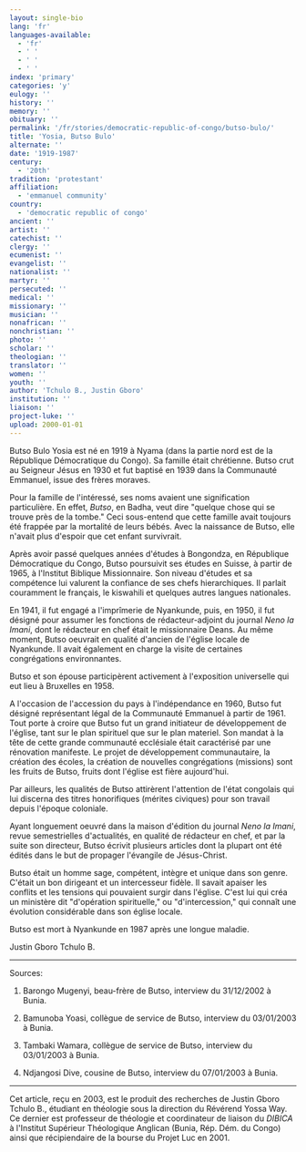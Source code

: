 ```yaml
---
layout: single-bio
lang: 'fr'
languages-available:
  - 'fr'
  - ' '
  - ' '
  - ' '
index: 'primary'
categories: 'y'
eulogy: ''
history: ''
memory: ''
obituary: ''
permalink: '/fr/stories/democratic-republic-of-congo/butso-bulo/'
title: 'Yosia, Butso Bulo'
alternate: ''
date: '1919-1987'
century:
  - '20th'
tradition: 'protestant'
affiliation:
  - 'emmanuel community'
country:
  - 'democratic republic of congo'
ancient: ''
artist: ''
catechist: ''
clergy: ''
ecumenist: ''
evangelist: ''
nationalist: ''
martyr: ''
persecuted: ''
medical: ''
missionary: ''
musician: ''
nonafrican: ''
nonchristian: ''
photo: ''
scholar: ''
theologian: ''
translator: ''
women: ''
youth: ''
author: 'Tchulo B., Justin Gboro'
institution: ''
liaison: ''
project-luke: ''
upload: 2000-01-01
---
```



Butso Bulo Yosia est né en 1919 à Nyama (dans la partie nord est de la République Démocratique du Congo). Sa famille était chrétienne.  Butso crut au Seigneur Jésus en 1930 et fut baptisé en 1939 dans la Communauté Emmanuel, issue des frères moraves.

Pour la famille de l'intéressé, ses noms avaient une signification particulière. En effet, *Butso*, en Badha, veut dire "quelque chose qui se trouve près de la tombe." Ceci sous-entend que cette famille avait toujours été frappée par la mortalité de leurs bébés. Avec la naissance de Butso, elle n'avait plus d'espoir que cet enfant survivrait.

Après avoir passé quelques années d'études à Bongondza, en République Démocratique du Congo, Butso poursuivit ses études en Suisse, à partir de 1965, à l'Institut Biblique Missionnaire. Son niveau d'études et sa compétence lui valurent la confiance de ses chefs hierarchiques. Il parlait couramment le français, le kiswahili et quelques autres langues nationales.

En 1941, il fut engagé a l'imprîmerie de Nyankunde, puis, en 1950, il fut désigné pour assumer les fonctions de rédacteur-adjoint du journal *Neno la Imani*, dont le rédacteur en chef était le missionnaire Deans. Au même moment, Butso oeuvrait en qualité d'ancien de l'église locale de Nyankunde. Il avait également en charge la visite de certaines congrégations environnantes.

Butso et son épouse participèrent activement à l'exposition universelle qui eut lieu à Bruxelles en 1958.

A l'occasion de l'accession du pays à l'indépendance en 1960, Butso fut désigné représentant légal de la Communauté Emmanuel à partir de 1961. Tout porte à croire que Butso fut un grand initiateur de développement de l'église, tant sur le plan spirituel que sur le plan materiel. Son mandat à la tête de cette grande communauté ecclésiale était caractérisé par une rénovation manifeste. Le projet de développement communautaire, la création des écoles, la création de nouvelles congrégations (missions) sont les fruits de Butso, fruits dont l'église est fière aujourd'hui.

Par ailleurs, les qualités de Butso attirèrent l'attention de l'état congolais qui lui discerna des titres honorifiques (mérites civiques) pour son travail depuis l'époque coloniale.

Ayant longuement oeuvré dans la maison d'édition du journal *Neno la Imani*, revue semestrielles d'actualités, en qualité de rédacteur en chef, et par la suite son directeur, Butso écrivit plusieurs articles dont la plupart ont été édités dans le but de propager l'évangile de Jésus-Christ.

Butso était un homme sage, compétent, intègre et unique dans son genre.  C'était un bon dirigeant et un intercesseur fidèle. Il savait apaiser les conflits et les tensions qui pouvaient surgir dans l'église. C'est lui qui créa un ministère dit "d'opération spirituelle," ou  "d'intercession," qui connaît une évolution considérable dans son église locale.

Butso est mort à Nyankunde en 1987 après une longue maladie.

Justin Gboro Tchulo B.

---

Sources:

1. Barongo Mugenyi, beau-frère de Butso, interview du 31/12/2002 à Bunia.

2. Bamunoba Yoasi, collègue de service de Butso, interview du 03/01/2003 à Bunia.

3. Tambaki Wamara, collègue de service de Butso, interview du 03/01/2003 à Bunia.

4. Ndjangosi Dive, cousine de Butso, interview du 07/01/2003 à Bunia.

---

Cet article, re&ccedil;u en 2003, est le produit des recherches de Justin Gboro Tchulo B., &eacute;tudiant en th&eacute;ologie sous la direction du R&eacute;v&eacute;rend Yossa Way.  Ce dernier est professeur de th&eacute;ologie et coordinateur de liaison du *DIBICA* &agrave; l'Institut Sup&eacute;rieur Th&eacute;ologique Anglican (Bunia, R&eacute;p. D&eacute;m. du Congo) ainsi que r&eacute;cipiendaire de la bourse du Projet Luc en 2001.